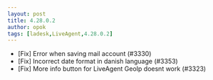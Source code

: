 ```yaml
---
layout: post
title: 4.28.0.2
author: opok
tags: [ladesk,LiveAgent,4.28.0.2]
---
```


- [Fix] Error when saving mail account (#3330)
- [Fix] Incorrect date format in danish language (#3353)
- [Fix] More info button for LiveAgent GeoIp doesnt work (#3323)
